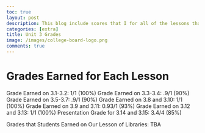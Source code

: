 ```yaml
---
toc: true
layout: post
description: This blog include scores that I for all of the lessons that we have done so far. This post will continue to update as we do more and more of the lessons.
categories: [extra]
title: Unit 3 Grades
image: /images/college-board-logo.png
comments: true
---
```


# Grades Earned for Each Lesson

Grade Earned on 3.1-3.2: 1/1 (100%)
Grade Earned on 3.3-3.4: .9/1 (90%)
Grade Earned on 3.5-3.7: .9/1 (90%)
Grade Earned on 3.8 and 3.10: 1/1 (100%)
Grade Earned on 3.9 and 3.11: 0.93/1 (93%)
Grade Earned on 3.12 and 3.13: 1/1 (100%)
Presentation Grade for 3.14 and 3.15: 3.4/4 (85%)


Grades that Students Earned on Our Lesson of Libraries:
TBA